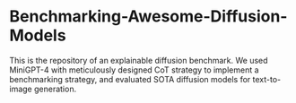 # Benchmarking-Awesome-Diffusion-Models
This is the repository of an explainable diffusion benchmark. We used MiniGPT-4 with meticulously designed CoT strategy to implement a benchmarking strategy, and evaluated SOTA diffusion models for text-to-image generation.
